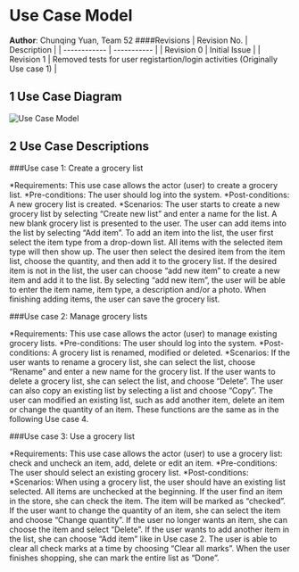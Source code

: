 # Use Case Model

**Author**: Chunqing Yuan, Team 52
####Revisions
| Revision No. | Description |
| ------------ | ----------- |
| Revision 0 | Initial Issue |
| Revision 1 | Removed tests for user registartion/login activities (Originally Use case 1) |

## 1 Use Case Diagram

![Use Case Model](https://github.gatech.edu/gt-omscs-se-2016fall/6300Fall16Team52/blob/master/GroupProject/Design-Team/UseCaseModel.png "Use Case Model")

## 2 Use Case Descriptions

###Use case 1: Create a grocery list

*Requirements: This use case allows the actor (user) to create a grocery list.
*Pre-conditions: The user should log into the system.
*Post-conditions: A new grocery list is created.
*Scenarios: 
The user starts to create a new grocery list by selecting “Create new list” and enter a name for the list.
A new blank grocery list is presented to the user. The user can add items into the list by selecting “Add item”.
To add an item into the list, the user first select the item type from a drop-down list. All items with the selected item type will then show up. The user then select the desired item from the item list, choose the quantity, and then add it to the grocery list.
If the desired item is not in the list, the user can choose “add new item” to create a new item and add it to the list. By selecting “add new item”, the user will be able to enter the item name, item type, a description and/or a photo.
When finishing adding items, the user can save the grocery list. 

###Use case 2: Manage grocery lists

*Requirements: This use case allows the actor (user) to manage existing grocery lists.
*Pre-conditions: The user should log into the system.
*Post-conditions: A grocery list is renamed, modified or deleted.
*Scenarios: 
If the user wants to rename a grocery list, she can select the list, choose “Rename” and enter a new name for the grocery list.
If the user wants to delete a grocery list, she can select the list, and choose “Delete”.
The user can also copy an existing list by selecting a list and choose “Copy”.
The user can modified an existing list, such as add another item, delete an item or change the quantity of an item. These functions are the same as in the following Use case 4.

###Use case 3: Use a grocery list

*Requirements: This use case allows the actor (user) to use a grocery list: check and uncheck an item, add, delete or edit an item.
*Pre-conditions: The user should select an existing grocery list.
*Post-conditions:
*Scenarios: 
When using a grocery list, the user should have an existing list selected. All items are unchecked at the beginning. 
If the user find an item in the store, she can check the item. The item will be marked as “checked”.
If the user want to change the quantity of an item, she can select the item and choose “Change quantity”.
If the user no longer wants an item, she can choose the item and select “Delete”.
If the user wants to add another item in the list, she can choose “Add item” like in Use case 2.
The user is able to clear all check marks at a time by choosing “Clear all marks”.
When the user finishes shopping, she can mark the entire list as “Done”.
